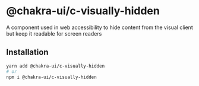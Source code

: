# @chakra-ui/c-visually-hidden

A component used in web accessibility to hide content from the visual client but keep it readable for screen readers

## Installation

```sh
yarn add @chakra-ui/c-visually-hidden
# or
npm i @chakra-ui/c-visually-hidden
```